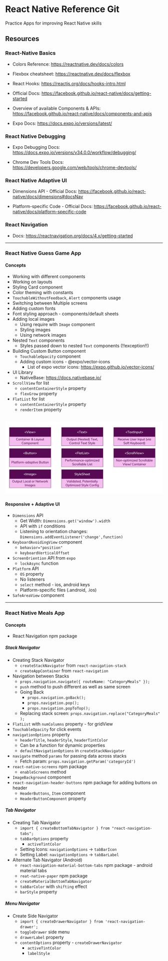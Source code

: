 # React Native Reference Git 
Practice Apps for improving React Native skills

## Resources

### React-Native Basics

- Colors Reference: https://reactnative.dev/docs/colors

- Flexbox cheatsheet: https://reactnative.dev/docs/flexbox

- React Hooks: https://reactjs.org/docs/hooks-intro.html

- Official Docs: https://facebook.github.io/react-native/docs/getting-started

- Overview of available Components & APIs: https://facebook.github.io/react-native/docs/components-and-apis

- Expo Docs: https://docs.expo.io/versions/latest/

### React Native Debugging

- Expo Debugging Docs: https://docs.expo.io/versions/v34.0.0/workflow/debugging/

- Chrome Dev Tools Docs: https://developers.google.com/web/tools/chrome-devtools/

### React Native Adaptive UI

- Dimensions API - Official Docs: https://facebook.github.io/react-native/docs/dimensions#docsNav

- Platform-specific Code - Official Docs: https://facebook.github.io/react-native/docs/platform-specific-code

### React Navigation

- Docs: https://reactnavigation.org/docs/4.x/getting-started

---
### React Native Guess Game App

#### Concepts

- Working with different components
- Working on layouts
- Styling Card component
- Color theming with constants
- ``TouchableWithoutFeedback``, ``Alert`` components usage
- Switching between Multiple screens
- Adding custom fonts
- Font styling approach - components/default sheets
- Adding local images
    - Using require with ``Image`` component
    - Styling images
    - Using network images
- Nested ``Text`` components
    - Styles passed down to nested ``Text`` components (!!exception!!)
- Building Custom Button component
    - ``TouchableOpacity`` component
    - Adding custom icons - @expo/vector-icons
        - List of expo vector icons: https://expo.github.io/vector-icons/
- UI Library
    - NativeBase: https://docs.nativebase.io/
- ``ScrollView`` for list
    - ``contentContainerStyle`` property
    - ``flexGrow`` property
- ``FlatList`` for list
    - ``contentContainerStyle`` property
    - ``renderItem`` property

![concepts](imgs/concepts.png)
---
#### Responsive + Adaptive UI

- ``Dimensions`` API
    - Get Width: ``Dimensions.get('window').width``
    - API with `if` conditions
    - Listening to orientation changes: ``Dimensions.addEventListener('change',function)``
- ``KeyboardAvoidingView`` component
    - ``behavior="position"``
    - ``keyboardVerticalOffset``
- ``ScreenOriention`` API from ``expo``
    - ``lockAsync`` function
- ``Platform`` API
    - ``OS`` property
    - No listeners
    - ``select`` method - ios, android keys
    - Platform-specific files (.android, .ios)
- ``SafeAreaView`` component

---
### React Native Meals App

#### Concepts

- React Navigation npm package

##### Stack Navigator
- Creating Stack Navigator 
    - ``createStackNavigator`` from ``react-navigation-stack``
    - ``createAppContainer`` from ``react-navigation``
- Navigation between Stacks
    - ``props.navigation.navigate({ routeName: "CategoryMeals" });``
    - ``push`` method to push different as well as same screen
    - Going Back
        - ``props.navigation.goBack();`` 
        - ``props.navigation.pop();`` 
        - ``props.navigation.popToTop();``
    - Replacing stack screen: ``props.navigation.replace("CategoryMeals" );``
- ``FlatList`` with ``numColumns`` property - for gridView
- ``TouchableOpacity`` for click events
- ``navigationOptions`` property
    - ``headerTitle``, ``headerStyle``, ``headerTintColor``
    - Can be a function for dynamic properties
    - ``defaultNavigationOptions`` in ``createStackNavigator``
- ``navigate`` method ``params`` for passing data across stacks
    - Fetch param: ``props.navigation.getParam('categoryId')``
- ``react-native-screens`` npm package
    - ``enableScreens`` method
- ``ImageBackground`` component
- ``react-navigation-header-buttons`` npm package for adding buttons on header
    - ``HeaderButtons``, ``Item`` component
    - ``HeaderButtonComponent`` property
##### Tab Navigator
- Creating Tab Navigator
    - ``import { createBottomTabNavigator } from "react-navigation-tabs";``
    - ``tabBarOptions`` property
        - ``activeTintColor``
    - Setting Icons: ``navigationOptions`` -> ``tabBarIcon``
    - Setting Label: ``navigationOptions`` -> ``tabBarLabel``
- Alternate Tab Navigator (Android)
    - ``react-navigation-material-bottom-tabs`` npm package - android material tabs
    - ``reat-native-paper`` npm package
    - ``createMaterialBottomTabNavigator``
    - ``tabBarColor`` with ``shifting`` effect
    - ``barStyle`` property
##### Menu Navigator
- Create Side Navigator
    - ``import { createDrawerNavigator } from 'react-navigation-drawer';``
    - ``toggleDrawer`` side menu
    - ``drawerLabel`` property
    - ``contentOptions`` property - ``createDrawerNavigator``
        - ``activeTintColor``
        - ``labelStyle``

